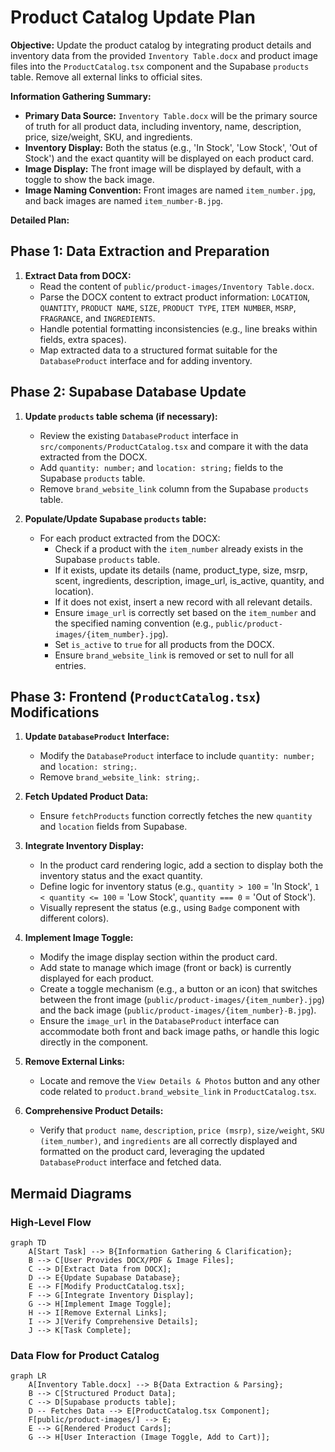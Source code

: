 # Product Catalog Update Plan

**Objective:** Update the product catalog by integrating product details and inventory data from the provided `Inventory Table.docx` and product image files into the `ProductCatalog.tsx` component and the Supabase `products` table. Remove all external links to official sites.

**Information Gathering Summary:**
*   **Primary Data Source:** `Inventory Table.docx` will be the primary source of truth for all product data, including inventory, name, description, price, size/weight, SKU, and ingredients.
*   **Inventory Display:** Both the status (e.g., 'In Stock', 'Low Stock', 'Out of Stock') and the exact quantity will be displayed on each product card.
*   **Image Display:** The front image will be displayed by default, with a toggle to show the back image.
*   **Image Naming Convention:** Front images are named `item_number.jpg`, and back images are named `item_number-B.jpg`.

**Detailed Plan:**

## Phase 1: Data Extraction and Preparation

1.  **Extract Data from DOCX:**
    *   Read the content of `public/product-images/Inventory Table.docx`.
    *   Parse the DOCX content to extract product information: `LOCATION`, `QUANTITY`, `PRODUCT NAME`, `SIZE`, `PRODUCT TYPE`, `ITEM NUMBER`, `MSRP`, `FRAGRANCE`, and `INGREDIENTS`.
    *   Handle potential formatting inconsistencies (e.g., line breaks within fields, extra spaces).
    *   Map extracted data to a structured format suitable for the `DatabaseProduct` interface and for adding inventory.

## Phase 2: Supabase Database Update

1.  **Update `products` table schema (if necessary):**
    *   Review the existing `DatabaseProduct` interface in `src/components/ProductCatalog.tsx` and compare it with the data extracted from the DOCX.
    *   Add `quantity: number;` and `location: string;` fields to the Supabase `products` table.
    *   Remove `brand_website_link` column from the Supabase `products` table.

2.  **Populate/Update Supabase `products` table:**
    *   For each product extracted from the DOCX:
        *   Check if a product with the `item_number` already exists in the Supabase `products` table.
        *   If it exists, update its details (name, product_type, size, msrp, scent, ingredients, description, image_url, is_active, quantity, and location).
        *   If it does not exist, insert a new record with all relevant details.
        *   Ensure `image_url` is correctly set based on the `item_number` and the specified naming convention (e.g., `public/product-images/{item_number}.jpg`).
        *   Set `is_active` to `true` for all products from the DOCX.
        *   Ensure `brand_website_link` is removed or set to null for all entries.

## Phase 3: Frontend (`ProductCatalog.tsx`) Modifications

1.  **Update `DatabaseProduct` Interface:**
    *   Modify the `DatabaseProduct` interface to include `quantity: number;` and `location: string;`.
    *   Remove `brand_website_link: string;`.

2.  **Fetch Updated Product Data:**
    *   Ensure `fetchProducts` function correctly fetches the new `quantity` and `location` fields from Supabase.

3.  **Integrate Inventory Display:**
    *   In the product card rendering logic, add a section to display both the inventory status and the exact quantity.
    *   Define logic for inventory status (e.g., `quantity > 100` = 'In Stock', `1 < quantity <= 100` = 'Low Stock', `quantity === 0` = 'Out of Stock').
    *   Visually represent the status (e.g., using `Badge` component with different colors).

4.  **Implement Image Toggle:**
    *   Modify the image display section within the product card.
    *   Add state to manage which image (front or back) is currently displayed for each product.
    *   Create a toggle mechanism (e.g., a button or an icon) that switches between the front image (`public/product-images/{item_number}.jpg`) and the back image (`public/product-images/{item_number}-B.jpg`).
    *   Ensure the `image_url` in the `DatabaseProduct` interface can accommodate both front and back image paths, or handle this logic directly in the component.

5.  **Remove External Links:**
    *   Locate and remove the `View Details & Photos` button and any other code related to `product.brand_website_link` in `ProductCatalog.tsx`.

6.  **Comprehensive Product Details:**
    *   Verify that `product name`, `description`, `price (msrp)`, `size/weight`, `SKU (item_number)`, and `ingredients` are all correctly displayed and formatted on the product card, leveraging the updated `DatabaseProduct` interface and fetched data.

## Mermaid Diagrams

### High-Level Flow

```mermaid
graph TD
    A[Start Task] --> B{Information Gathering & Clarification};
    B --> C[User Provides DOCX/PDF & Image Files];
    C --> D[Extract Data from DOCX];
    D --> E{Update Supabase Database};
    E --> F[Modify ProductCatalog.tsx];
    F --> G[Integrate Inventory Display];
    G --> H[Implement Image Toggle];
    H --> I[Remove External Links];
    I --> J[Verify Comprehensive Details];
    J --> K[Task Complete];
```

### Data Flow for Product Catalog

```mermaid
graph LR
    A[Inventory Table.docx] --> B{Data Extraction & Parsing};
    B --> C[Structured Product Data];
    C --> D[Supabase products table];
    D -- Fetches Data --> E[ProductCatalog.tsx Component];
    F[public/product-images/] --> E;
    E --> G[Rendered Product Cards];
    G --> H[User Interaction (Image Toggle, Add to Cart)];